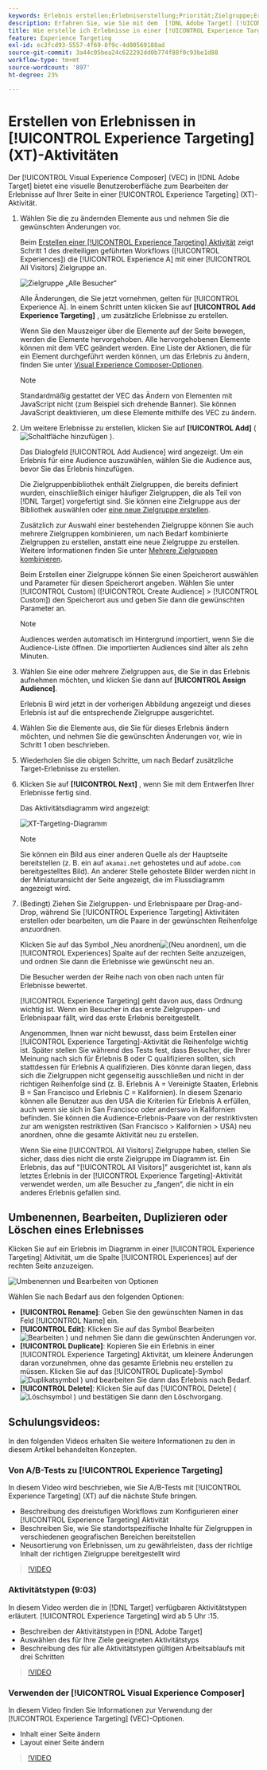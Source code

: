 ```yaml
---
keywords: Erlebnis erstellen;Erlebniserstellung;Priorität;Zielgruppe;Erlebnis;Visual Experience Composer
description: Erfahren Sie, wie Sie mit dem  [!DNL Adobe Target] [!UICONTROL Visual Experience Composer]VEC) Erlebnisse auf Ihrer Seite in einer [!UICONTROL Experience Targeting] (XT)-Aktivität erstellen und bearbeiten können.
title: Wie erstelle ich Erlebnisse in einer [!UICONTROL Experience Targeting] Aktivität?
feature: Experience Targeting
exl-id: ec3fcd93-5557-4f69-8f9c-4d00569188ad
source-git-commit: 3a44c05bea24c622292dd0b774f88f0c93be1d88
workflow-type: tm+mt
source-wordcount: '897'
ht-degree: 23%

---
```


# Erstellen von Erlebnissen in [!UICONTROL Experience Targeting] (XT)-Aktivitäten

Der [!UICONTROL Visual Experience Composer] (VEC) in [!DNL Adobe Target] bietet eine visuelle Benutzeroberfläche zum Bearbeiten der Erlebnisse auf Ihrer Seite in einer [!UICONTROL Experience Targeting] (XT)-Aktivität.

1. Wählen Sie die zu ändernden Elemente aus und nehmen Sie die gewünschten Änderungen vor.

   Beim [Erstellen einer [!UICONTROL Experience Targeting] Aktivität](/help/main/c-activities/t-experience-target/t-xt-create/xt-create.md) zeigt Schritt 1 des dreiteiligen geführten Workflows ([!UICONTROL Experiences]) die [!UICONTROL Experience A] mit einer [!UICONTROL All Visitors] Zielgruppe an.

   ![Zielgruppe „Alle Besucher“](/help/main/c-activities/t-experience-target/t-xt-create/assets/all-visitors-new.png)

   Alle Änderungen, die Sie jetzt vornehmen, gelten für [!UICONTROL Experience A]. In einem Schritt unten klicken Sie auf **[!UICONTROL Add Experience Targeting]** , um zusätzliche Erlebnisse zu erstellen.

   Wenn Sie den Mauszeiger über die Elemente auf der Seite bewegen, werden die Elemente hervorgehoben. Alle hervorgehobenen Elemente können mit dem VEC geändert werden. Eine Liste der Aktionen, die für ein Element durchgeführt werden können, um das Erlebnis zu ändern, finden Sie unter [Visual Experience Composer-Optionen](/help/main/c-experiences/c-visual-experience-composer/viztarget-options.md).

   >[!NOTE]
   >
   >Standardmäßig gestattet der VEC das Ändern von Elementen mit JavaScript nicht (zum Beispiel sich drehende Banner). Sie können JavaScript deaktivieren, um diese Elemente mithilfe des VEC zu ändern.

1. Um weitere Erlebnisse zu erstellen, klicken Sie auf **[!UICONTROL Add]** ( ![Schaltfläche hinzufügen](/help/main/assets/icons/Add.svg) ).

   Das Dialogfeld [!UICONTROL Add Audience] wird angezeigt. Um ein Erlebnis für eine Audience auszuwählen, wählen Sie die Audience aus, bevor Sie das Erlebnis hinzufügen.

   Die Zielgruppenbibliothek enthält Zielgruppen, die bereits definiert wurden, einschließlich einiger häufiger Zielgruppen, die als Teil von [!DNL Target] vorgefertigt sind. Sie können eine Zielgruppe aus der Bibliothek auswählen oder [eine neue Zielgruppe erstellen](/help/main/c-target/c-audiences/audiences.md#concept_65BE870D290E412D8BBF557EEA67C271).

   Zusätzlich zur Auswahl einer bestehenden Zielgruppe können Sie auch mehrere Zielgruppen kombinieren, um nach Bedarf kombinierte Zielgruppen zu erstellen, anstatt eine neue Zielgruppe zu erstellen. Weitere Informationen finden Sie unter [Mehrere Zielgruppen kombinieren](/help/main/c-target/combining-multiple-audiences.md#concept_A7386F1EA4394BD2AB72399C225981E5).

   Beim Erstellen einer Zielgruppe können Sie einen Speicherort auswählen und Parameter für diesen Speicherort angeben. Wählen Sie unter [!UICONTROL Custom] ([!UICONTROL Create Audience] > [!UICONTROL Custom]) den Speicherort aus und geben Sie dann die gewünschten Parameter an.

   >[!NOTE]
   >
   >Audiences werden automatisch im Hintergrund importiert, wenn Sie die Audience-Liste öffnen. Die importierten Audiences sind älter als zehn Minuten.

1. Wählen Sie eine oder mehrere Zielgruppen aus, die Sie in das Erlebnis aufnehmen möchten, und klicken Sie dann auf **[!UICONTROL Assign Audience]**.

   Erlebnis B wird jetzt in der vorherigen Abbildung angezeigt und dieses Erlebnis ist auf die entsprechende Zielgruppe ausgerichtet.

1. Wählen Sie die Elemente aus, die Sie für dieses Erlebnis ändern möchten, und nehmen Sie die gewünschten Änderungen vor, wie in Schritt 1 oben beschrieben.

1. Wiederholen Sie die obigen Schritte, um nach Bedarf zusätzliche Target-Erlebnisse zu erstellen.

1. Klicken Sie auf **[!UICONTROL Next]** , wenn Sie mit dem Entwerfen Ihrer Erlebnisse fertig sind.

   Das Aktivitätsdiagramm wird angezeigt:

   ![XT-Targeting-Diagramm](/help/main/c-activities/t-experience-target/t-xt-create/assets/xt_diagram-refresh.png)

   >[!NOTE]
   >
   >Sie können ein Bild aus einer anderen Quelle als der Hauptseite bereitstellen (z. B. ein auf `akamai.net` gehostetes und auf `adobe.com` bereitgestelltes Bild). An anderer Stelle gehostete Bilder werden nicht in der Miniaturansicht der Seite angezeigt, die im Flussdiagramm angezeigt wird.

1. (Bedingt) Ziehen Sie Zielgruppen- und Erlebnispaare per Drag-and-Drop, während Sie [!UICONTROL Experience Targeting] Aktivitäten erstellen oder bearbeiten, um die Paare in der gewünschten Reihenfolge anzuordnen.

   Klicken Sie auf das Symbol „Neu anordnen![ ( ](/help/main/assets/icons/Reorder.svg)Neu anordnen), um die [!UICONTROL Experiences] Spalte auf der rechten Seite anzuzeigen, und ordnen Sie dann die Erlebnisse wie gewünscht neu an.

   Die Besucher werden der Reihe nach von oben nach unten für Erlebnisse bewertet.

   [!UICONTROL Experience Targeting] geht davon aus, dass Ordnung wichtig ist. Wenn ein Besucher in das erste Zielgruppen- und Erlebnispaar fällt, wird das erste Erlebnis bereitgestellt.

   Angenommen, Ihnen war nicht bewusst, dass beim Erstellen einer [!UICONTROL Experience Targeting]-Aktivität die Reihenfolge wichtig ist. Später stellen Sie während des Tests fest, dass Besucher, die Ihrer Meinung nach sich für Erlebnis B oder C qualifizieren sollten, sich stattdessen für Erlebnis A qualifizieren. Dies könnte daran liegen, dass sich die Zielgruppen nicht gegenseitig ausschließen und nicht in der richtigen Reihenfolge sind (z. B. Erlebnis A = Vereinigte Staaten, Erlebnis B = San Francisco und Erlebnis C = Kalifornien). In diesem Szenario können alle Benutzer aus den USA die Kriterien für Erlebnis A erfüllen, auch wenn sie sich in San Francisco oder anderswo in Kalifornien befinden. Sie können die Audience-Erlebnis-Paare von der restriktivsten zur am wenigsten restriktiven (San Francisco > Kalifornien > USA) neu anordnen, ohne die gesamte Aktivität neu zu erstellen.

   Wenn Sie eine [!UICONTROL All Visitors] Zielgruppe haben, stellen Sie sicher, dass dies nicht die erste Zielgruppe im Diagramm ist. Ein Erlebnis, das auf &quot;[!UICONTROL All Visitors]&quot; ausgerichtet ist, kann als letztes Erlebnis in der [!UICONTROL Experience Targeting]-Aktivität verwendet werden, um alle Besucher zu „fangen“, die nicht in ein anderes Erlebnis gefallen sind.

## Umbenennen, Bearbeiten, Duplizieren oder Löschen eines Erlebnisses

Klicken Sie auf ein Erlebnis im Diagramm in einer [!UICONTROL Experience Targeting] Aktivität, um die Spalte [!UICONTROL Experiences] auf der rechten Seite anzuzeigen.

![Umbenennen und Bearbeiten von Optionen](/help/main/c-activities/t-experience-target/t-xt-create/assets/experience_edit-refresh.png)

Wählen Sie nach Bedarf aus den folgenden Optionen:

* **[!UICONTROL Rename]**: Geben Sie den gewünschten Namen in das Feld [!UICONTROL Name] ein.
* **[!UICONTROL Edit]**: Klicken Sie auf das Symbol Bearbeiten ![Bearbeiten](/help/main/assets/icons/Edit.svg) ) und nehmen Sie dann die gewünschten Änderungen vor.
* **[!UICONTROL Duplicate]**: Kopieren Sie ein Erlebnis in einer [!UICONTROL Experience Targeting] Aktivität, um kleinere Änderungen daran vorzunehmen, ohne das gesamte Erlebnis neu erstellen zu müssen. Klicken Sie auf das [!UICONTROL Duplicate]-Symbol ![Duplikatsymbol](/help/main/assets/icons/Duplicate.svg) ) und bearbeiten Sie dann das Erlebnis nach Bedarf.
* **[!UICONTROL Delete]**: Klicken Sie auf das [!UICONTROL Delete] (![Löschsymbol](/help/main/assets/icons/Delete.svg) ) und bestätigen Sie dann den Löschvorgang.

## Schulungsvideos:

In den folgenden Videos erhalten Sie weitere Informationen zu den in diesem Artikel behandelten Konzepten.

### Von A/B-Tests zu [!UICONTROL Experience Targeting]

In diesem Video wird beschrieben, wie Sie A/B-Tests mit [!UICONTROL Experience Targeting] (XT) auf die nächste Stufe bringen.

* Beschreibung des dreistufigen Workflows zum Konfigurieren einer [!UICONTROL Experience Targeting] Aktivität
* Beschreiben Sie, wie Sie standortspezifische Inhalte für Zielgruppen in verschiedenen geografischen Bereichen bereitstellen
* Neusortierung von Erlebnissen, um zu gewährleisten, dass der richtige Inhalt der richtigen Zielgruppe bereitgestellt wird

>[!VIDEO](https://video.tv.adobe.com/v/22418/)

### Aktivitätstypen (9:03)

In diesem Video werden die in [!DNL Target] verfügbaren Aktivitätstypen erläutert. [!UICONTROL Experience Targeting] wird ab 5 Uhr :15.

* Beschreiben der Aktivitätstypen in [!DNL Adobe Target]
* Auswählen des für Ihre Ziele geeigneten Aktivitätstyps
* Beschreibung des für alle Aktivitätstypen gültigen Arbeitsablaufs mit drei Schritten

>[!VIDEO](https://video.tv.adobe.com/v/17386)

### Verwenden der [!UICONTROL Visual Experience Composer]

In diesem Video finden Sie Informationen zur Verwendung der [!UICONTROL Experience Targeting] (VEC)-Optionen.

* Inhalt einer Seite ändern
* Layout einer Seite ändern

>[!VIDEO](https://video.tv.adobe.com/v/17399)
